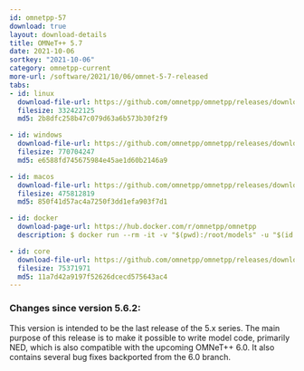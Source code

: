 ```yaml
---
id: omnetpp-57
download: true
layout: download-details
title: OMNeT++ 5.7
date: 2021-10-06
sortkey: "2021-10-06"
category: omnetpp-current
more-url: /software/2021/10/06/omnet-5-7-released
tabs:
- id: linux
  download-file-url: https://github.com/omnetpp/omnetpp/releases/download/omnetpp-5.7/omnetpp-5.7-linux-x86_64.tgz
  filesize: 332422125
  md5: 2b8dfc258b47c079d63a6b573b30f2f9

- id: windows
  download-file-url: https://github.com/omnetpp/omnetpp/releases/download/omnetpp-5.7/omnetpp-5.7-windows-x86_64.zip
  filesize: 770704247
  md5: e6588fd745675984e45ae1d60b2146a9

- id: macos
  download-file-url: https://github.com/omnetpp/omnetpp/releases/download/omnetpp-5.7/omnetpp-5.7-macos-x86_64.tgz
  filesize: 475812819
  md5: 850f41d57ac4a7250f3dd1efa903f7d1

- id: docker
  download-page-url: https://hub.docker.com/r/omnetpp/omnetpp
  description: $ docker run --rm -it -v "$(pwd):/root/models" -u "$(id -u):$(id -g)" omnetpp/omnetpp:u20.04-5.7

- id: core
  download-file-url: https://github.com/omnetpp/omnetpp/releases/download/omnetpp-5.7/omnetpp-5.7-core.tgz
  filesize: 75371971
  md5: 11a7d42a9197f52626dcecd575643ac4
---
```


### Changes since version 5.6.2:

This version is intended to be the last release of the 5.x series. The main purpose of
this release is to make it possible to write model code, primarily NED, which is also
compatible with the upcoming OMNeT++ 6.0. It also contains several bug fixes backported
from the 6.0 branch.
